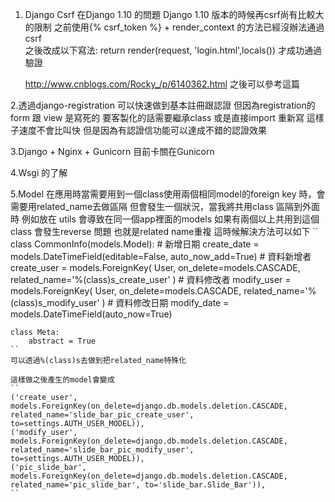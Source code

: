 1. Django Csrf 在Django 1.10 的問題
    Django 1.10 版本的時候再csrf尚有比較大的限制
    之前使用{% csrf_token %} + render_context 的方法已經沒辦法通過csrf    
    之後改成以下寫法:
        return render(request, 'login.html',locals())
    才成功通過驗證

    http://www.cnblogs.com/Rocky_/p/6140362.html
    之後可以參考這篇

2.透過django-registration 可以快速做到基本註冊跟認證
    但因為registration的form 跟 view 是寫死的 
    要客製化的話需要繼承class 
    或是直接import 重新寫
    這樣子速度不會比叫快
    但是因為有認證信功能可以達成不錯的認證效果

3.Django + Nginx + Gunicorn
    目前卡關在Gunicorn
    
4.Wsgi 的了解

5.Model 在應用時當需要用到一個class使用兩個相同model的foreign key 時，會需要用related_name去做區隔
    但會發生一個狀況，當我將共用class 區隔到外面時
    例如放在 utils 會導致在同一個app裡面的models 如果有兩個以上共用到這個class
    會發生reverse 問題 也就是related name重複
    這時候解決方法可以如下
    ``
class CommonInfo(models.Model):
    # 新增日期
    create_date = models.DateTimeField(editable=False, auto_now_add=True)
    # 資料新增者
    create_user = models.ForeignKey(
        User,
        on_delete=models.CASCADE,
        related_name='%(class)s_create_user'
    )
    # 資料修改者
    modify_user = models.ForeignKey(
        User,
        on_delete=models.CASCADE,
        related_name='%(class)s_modify_user'
    )
    # 資料修改日期
    modify_date = models.DateTimeField(auto_now=True)

    class Meta:
        abstract = True
    ``
    可以透過%(class)s去做到把related_name特殊化
    
    這樣做之後產生的model會變成
    ``
    ('create_user', models.ForeignKey(on_delete=django.db.models.deletion.CASCADE, related_name='slide_bar_pic_create_user', to=settings.AUTH_USER_MODEL)),
    ('modify_user', models.ForeignKey(on_delete=django.db.models.deletion.CASCADE, related_name='slide_bar_pic_modify_user', to=settings.AUTH_USER_MODEL)),
    ('pic_slide_bar', models.ForeignKey(on_delete=django.db.models.deletion.CASCADE, related_name='pic_slide_bar', to='slide_bar.Slide_Bar')),
    ``
